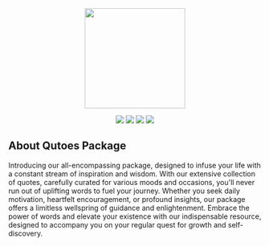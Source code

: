 <div id="header" align="center">
  <img src="https://media.giphy.com/media/fwbzI2kV3Qrlpkh59e/giphy.gif" width="200"/>
</div>

<p align="center">
  <img src="https://badgen.net/badge/Stable/v0.0.1/red" >
  <img src="https://badgen.net/badge/Build/Rp8866/blue" >
  <img src="https://badgen.net/badge/License/mit/green" >
  <img src="https://badgen.net/badge/Package/library/yellow" >
</p>

## About Qutoes Package

Introducing our all-encompassing package, designed to infuse your life with a constant stream of inspiration and wisdom. With our extensive collection of quotes, carefully curated for various moods and occasions, you'll never run out of uplifting words to fuel your journey. Whether you seek daily motivation, heartfelt encouragement, or profound insights, our package offers a limitless wellspring of guidance and enlightenment. Embrace the power of words and elevate your existence with our indispensable resource, designed to accompany you on your regular quest for growth and self-discovery.
